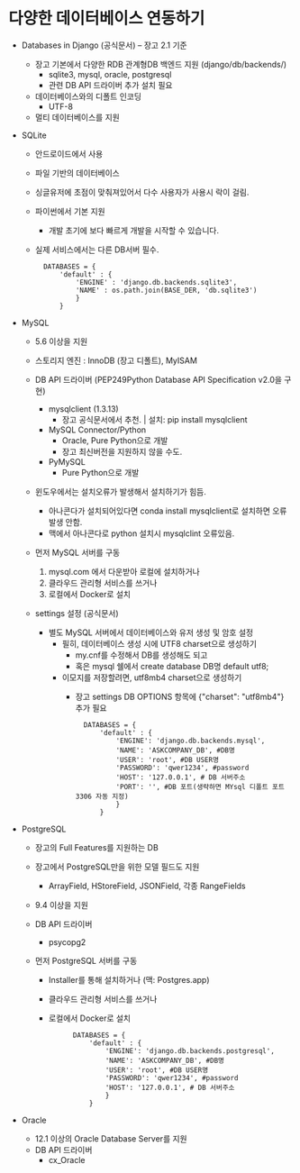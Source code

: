 # 다양한 데이터베이스 연동하기

- Databases in Django (공식문서) – 장고 2.1 기준
    - 장고 기본에서 다양한 RDB 관계형DB 백엔드 지원 (django/db/backends/)
        - sqlite3, mysql, oracle, postgresql
        - 관련 DB API 드라이버 추가 설치 필요
    - 데이터베이스와의 디폴트 인코딩
        - UTF-8
    - 멀티 데이터베이스를 지원

- SQLite
    - 안드로이드에서 사용
    - 파일 기반의 데이터베이스
    - 싱글유저에 초점이 맞춰져있어서 다수 사용자가 사용시 락이 걸림.
    - 파이썬에서 기본 지원
        - 개발 초기에 보다 빠르게 개발을 시작할 수 있습니다.
    - 실제 서비스에서는 다른 DB서버 필수.
    
    
            DATABASES = {
                'default' : {
                    'ENGINE' : 'django.db.backends.sqlite3',
                    'NAME' : os.path.join(BASE_DER, 'db.sqlite3')
                    }
                }

- MySQL
    - 5.6 이상을 지원
    - 스토리지 엔진 : InnoDB (장고 디폴트), MyISAM
    - DB API 드라이버 (PEP249Python Database API Specification v2.0을 구현)
        - mysqlclient (1.3.13)
            - 장고 공식문서에서 추천. | 설치: pip install mysqlclient
        - MySQL Connector/Python
            - Oracle, Pure Python으로 개발
            - 장고 최신버전을 지원하지 않을 수도.
        - PyMySQL
            - Pure Python으로 개발
    - 윈도우에서는 설치오류가 발생해서 설치하기가 힘듬.
        - 아나콘다가 설치되어있다면 conda install mysqlclient로 설치하면 오류발생 안함.
        - 맥에서 아나콘다로 python 설치시 mysqlclint 오류있음.

    - 먼저 MySQL 서버를 구동
        1. mysql.com 에서 다운받아 로컬에 설치하거나
        2. 클라우드 관리형 서비스를 쓰거나
        3. 로컬에서 Docker로 설치

    - settings 설정 (공식문서)
        - 별도 MySQL 서버에서 데이터베이스와 유저 생성 및 암호 설정
            - 필히, 데이터베이스 생성 시에 UTF8 charset으로 생성하기
                - my.cnf를 수정해서 DB를 생성해도 되고
                - 혹은 mysql 쉘에서 create database DB명 default utf8;
            - 이모지를 저장할려면, utf8mb4 charset으로 생성하기
                - 장고 settings DB OPTIONS 항목에 {"charset": "utf8mb4"} 추가 필요
    
                        DATABASES = {
                            'default' : {
                                'ENGINE': 'django.db.backends.mysql',
                                'NAME': 'ASKCOMPANY_DB', #DB명
                                'USER': 'root', #DB USER명
                                'PASSWORD': 'qwer1234', #password
                                'HOST': '127.0.0.1', # DB 서버주소
                                'PORT': '', #DB 포트(생략하면 MYsql 디폴트 포트 3306 자동 지정)
                                }
                            }

- PostgreSQL
    - 장고의 Full Features를 지원하는 DB
    - 장고에서 PostgreSQL만을 위한 모델 필드도 지원
        - ArrayField, HStoreField, JSONField, 각종 RangeFields
    - 9.4 이상을 지원
    - DB API 드라이버
        - psycopg2

    - 먼저 PostgreSQL 서버를 구동
        - Installer를 통해 설치하거나 (맥: Postgres.app)
        - 클라우드 관리형 서비스를 쓰거나
        - 로컬에서 Docker로 설치


                    DATABASES = {
                        'default' : {
                            'ENGINE': 'django.db.backends.postgresql',
                            'NAME': 'ASKCOMPANY_DB', #DB명
                            'USER': 'root', #DB USER명
                            'PASSWORD': 'qwer1234', #password
                            'HOST': '127.0.0.1', # DB 서버주소
                            }
                        }

- Oracle
    - 12.1 이상의 Oracle Database Server를 지원
    - DB API 드라이버
        - cx_Oracle